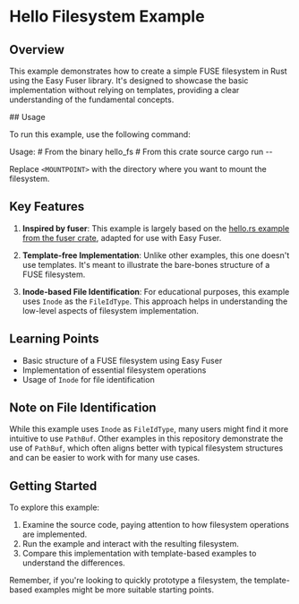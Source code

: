 # Hello Filesystem Example

## Overview

This example demonstrates how to create a simple FUSE filesystem in Rust using the Easy Fuser library. It's designed to showcase the basic implementation without relying on templates, providing a clear understanding of the fundamental concepts.

## Usage

To run this example, use the following command:

Usage:
    # From the binary
    hello_fs <MOUNTPOINT>
    # From this crate source
    cargo run -- <MOUNTPOINT>

Replace `<MOUNTPOINT>` with the directory where you want to mount the filesystem.

## Key Features

1. **Inspired by fuser**: This example is largely based on the [hello.rs example from the fuser crate](https://github.com/cberner/fuser/blob/v0.15.1/examples/hello.rs), adapted for use with Easy Fuser.

2. **Template-free Implementation**: Unlike other examples, this one doesn't use templates. It's meant to illustrate the bare-bones structure of a FUSE filesystem.

3. **Inode-based File Identification**: For educational purposes, this example uses `Inode` as the `FileIdType`. This approach helps in understanding the low-level aspects of filesystem implementation.

## Learning Points

- Basic structure of a FUSE filesystem using Easy Fuser
- Implementation of essential filesystem operations
- Usage of `Inode` for file identification

## Note on File Identification

While this example uses `Inode` as `FileIdType`, many users might find it more intuitive to use `PathBuf`. Other examples in this repository demonstrate the use of `PathBuf`, which often aligns better with typical filesystem structures and can be easier to work with for many use cases.

## Getting Started

To explore this example:
1. Examine the source code, paying attention to how filesystem operations are implemented.
2. Run the example and interact with the resulting filesystem.
3. Compare this implementation with template-based examples to understand the differences.

Remember, if you're looking to quickly prototype a filesystem, the template-based examples might be more suitable starting points.